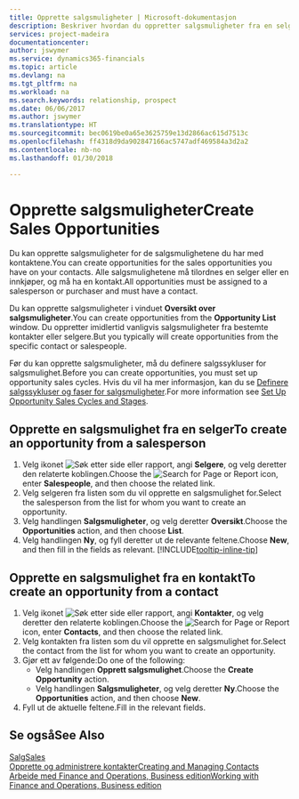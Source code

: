 ```yaml
---
title: Opprette salgsmuligheter | Microsoft-dokumentasjon
description: Beskriver hvordan du oppretter salgsmuligheter fra en selger eller kontakt i Finance and Operations, Business edition.
services: project-madeira
documentationcenter: 
author: jswymer
ms.service: dynamics365-financials
ms.topic: article
ms.devlang: na
ms.tgt_pltfrm: na
ms.workload: na
ms.search.keywords: relationship, prospect
ms.date: 06/06/2017
ms.author: jswymer
ms.translationtype: HT
ms.sourcegitcommit: bec0619be0a65e3625759e13d2866ac615d7513c
ms.openlocfilehash: ff4318d9da902847166ac5747adf469584a3d2a2
ms.contentlocale: nb-no
ms.lasthandoff: 01/30/2018

---
```

# <a name="create-sales-opportunities"></a><span data-ttu-id="a8f01-103">Opprette salgsmuligheter</span><span class="sxs-lookup"><span data-stu-id="a8f01-103">Create Sales Opportunities</span></span>
<span data-ttu-id="a8f01-104">Du kan opprette salgsmuligheter for de salgsmulighetene du har med kontaktene.</span><span class="sxs-lookup"><span data-stu-id="a8f01-104">You can create opportunities for the sales opportunities you have on your contacts.</span></span> <span data-ttu-id="a8f01-105">Alle salgsmulighetene må tilordnes en selger eller en innkjøper, og må ha en kontakt.</span><span class="sxs-lookup"><span data-stu-id="a8f01-105">All opportunities must be assigned to a salesperson or purchaser and must have a contact.</span></span>

<span data-ttu-id="a8f01-106">Du kan opprette salgsmuligheter i vinduet **Oversikt over salgsmuligheter**.</span><span class="sxs-lookup"><span data-stu-id="a8f01-106">You can create opportunities from the **Opportunity List** window.</span></span> <span data-ttu-id="a8f01-107">Du oppretter imidlertid vanligvis salgsmuligheter fra bestemte kontakter eller selgere.</span><span class="sxs-lookup"><span data-stu-id="a8f01-107">But you typically will create opportunities from the specific contact or salespeople.</span></span>

<span data-ttu-id="a8f01-108">Før du kan opprette salgsmuligheter, må du definere salgssykluser for salgsmulighet.</span><span class="sxs-lookup"><span data-stu-id="a8f01-108">Before you can create opportunities, you must set up opportunity sales cycles.</span></span> <span data-ttu-id="a8f01-109">Hvis du vil ha mer informasjon, kan du se [Definere salgssykluser og faser for salgsmuligheter](marketing-how-setup-opportunity-sales-cycles-stages.md).</span><span class="sxs-lookup"><span data-stu-id="a8f01-109">For more information see [Set Up Opportunity Sales Cycles and Stages](marketing-how-setup-opportunity-sales-cycles-stages.md).</span></span>

## <a name="to-create-an-opportunity-from-a-salesperson"></a><span data-ttu-id="a8f01-110">Opprette en salgsmulighet fra en selger</span><span class="sxs-lookup"><span data-stu-id="a8f01-110">To create an opportunity from a salesperson</span></span>
1. <span data-ttu-id="a8f01-111">Velg ikonet ![Søk etter side eller rapport](media/ui-search/search_small.png "Søk etter side eller rapport"), angi **Selgere**, og velg deretter den relaterte koblingen.</span><span class="sxs-lookup"><span data-stu-id="a8f01-111">Choose the ![Search for Page or Report](media/ui-search/search_small.png "Search for Page or Report icon") icon, enter **Salespeople**, and then choose the related link.</span></span>
2. <span data-ttu-id="a8f01-112">Velg selgeren fra listen som du vil opprette en salgsmulighet for.</span><span class="sxs-lookup"><span data-stu-id="a8f01-112">Select the salesperson from the list for whom you want to create an opportunity.</span></span>
3. <span data-ttu-id="a8f01-113">Velg handlingen **Salgsmuligheter**, og velg deretter **Oversikt**.</span><span class="sxs-lookup"><span data-stu-id="a8f01-113">Choose the **Opportunities** action, and then choose **List**.</span></span>
4. <span data-ttu-id="a8f01-114">Velg handlingen **Ny**, og fyll deretter ut de relevante feltene.</span><span class="sxs-lookup"><span data-stu-id="a8f01-114">Choose **New**, and then fill in the fields as relevant.</span></span> [!INCLUDE[tooltip-inline-tip](includes/tooltip-inline-tip_md.md)]  



## <a name="to-create-an-opportunity-from-a-contact"></a><span data-ttu-id="a8f01-115">Opprette en salgsmulighet fra en kontakt</span><span class="sxs-lookup"><span data-stu-id="a8f01-115">To create an opportunity from a contact</span></span>
1. <span data-ttu-id="a8f01-116">Velg ikonet ![Søk etter side eller rapport](media/ui-search/search_small.png "Søk etter side eller rapport"), angi **Kontakter**, og velg deretter den relaterte koblingen.</span><span class="sxs-lookup"><span data-stu-id="a8f01-116">Choose the ![Search for Page or Report](media/ui-search/search_small.png "Search for Page or Report icon") icon, enter **Contacts**, and then choose the related link.</span></span>
2. <span data-ttu-id="a8f01-117">Velg kontakten fra listen som du vil opprette en salgsmulighet for.</span><span class="sxs-lookup"><span data-stu-id="a8f01-117">Select the contact from the list for whom you want to create an opportunity.</span></span>
3. <span data-ttu-id="a8f01-118">Gjør ett av følgende:</span><span class="sxs-lookup"><span data-stu-id="a8f01-118">Do one of the following:</span></span>
   * <span data-ttu-id="a8f01-119">Velg handlingen **Opprett salgsmulighet**.</span><span class="sxs-lookup"><span data-stu-id="a8f01-119">Choose the **Create Opportunity** action.</span></span>
   * <span data-ttu-id="a8f01-120">Velg handlingen **Salgsmuligheter**, og velg deretter **Ny**.</span><span class="sxs-lookup"><span data-stu-id="a8f01-120">Choose the  **Opportunities** action, and then choose **New**.</span></span>
4. <span data-ttu-id="a8f01-121">Fyll ut de aktuelle feltene.</span><span class="sxs-lookup"><span data-stu-id="a8f01-121">Fill in the relevant fields.</span></span>

## <a name="see-also"></a><span data-ttu-id="a8f01-122">Se også</span><span class="sxs-lookup"><span data-stu-id="a8f01-122">See Also</span></span>
[<span data-ttu-id="a8f01-123">Salg</span><span class="sxs-lookup"><span data-stu-id="a8f01-123">Sales</span></span>](sales-manage-sales.md)  
[<span data-ttu-id="a8f01-124">Opprette og administrere kontakter</span><span class="sxs-lookup"><span data-stu-id="a8f01-124">Creating and Managing Contacts</span></span>](marketing-contacts.md)  
[<span data-ttu-id="a8f01-125">Arbeide med Finance and Operations, Business edition</span><span class="sxs-lookup"><span data-stu-id="a8f01-125">Working with Finance and Operations, Business edition</span></span>](ui-work-product.md)

